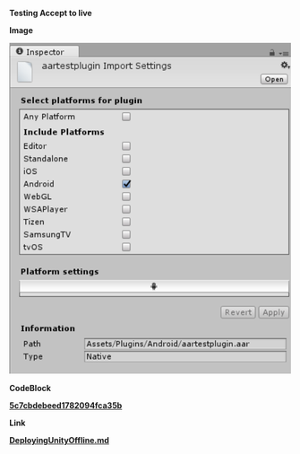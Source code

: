  

 **Testing Accept to live** 

 **Image** 

 **![ARR plug-in import settings as displayed in the Inspector window](Images/AndroidARRPlugins_5c74fe3fa66a08177c1c0ae5.png)** 

 **CodeBlock** 

 **[5c7cbdebeed1782094fca35b](Examples/123_5c7cbdebeed1782094fca35b.cs)** 

 **Link** 

 **[DeployingUnityOffline.md](DeployingUnityOffline.md)** 

